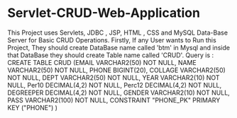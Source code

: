 # Servlet-CRUD-Web-Application
This Project uses Servlets, JDBC , JSP, HTML , CSS and MySQL Data-Base Server for Basic CRUD Operations.
Firstly, If any User wants to Run this Project, They should create DataBase name called 'btm' in Mysql and inside that DataBase they should 
create Table name called 'CRUD'. Query is : CREATE TABLE CRUD 
   (EMAIL VARCHAR2(50) NOT NULL, 
	 NAME  VARCHAR2(50) NOT NULL, 
	 PHONE BIGINT(20), 
	 COLLAGE VARCHAR2(50) NOT NULL, 
	 DEPT VARCHAR2(50) NOT NULL,
	 YEAR VARCHAR2(10) NOT NULL,
	 Per10 DECIMAL(4,2) NOT NULL,
	 Perc12 DECIMAL(4,2) NOT NULL,
	 DEGREEPER DECIMAL(4,2) NOT NULL,
	 GENDER VARCHAR2(10) NOT NULL,
	 PASS VARCHAR2(100) NOT NULL,
	 CONSTRAINT "PHONE_PK" PRIMARY KEY ("PHONE")
   )
